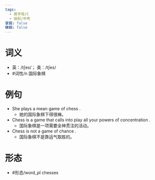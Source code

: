 ```yaml
---
tags:
  - 首字母/C
  - 级别/中考
掌握: false
模糊: false
---
```

# 词义
- 英：/tʃes/； 美：/tʃes/
- #词性/n  国际象棋
# 例句
- She plays a mean game of chess .
	- 她的国际象棋下得很棒。
- Chess is a game that calls into play all your powers of concentration .
	- 国际象棋是一项需要全神贯注的活动。
- Chess is not a game of chance .
	- 国际象棋不是靠运气取胜的。
# 形态
- #形态/word_pl chesses
